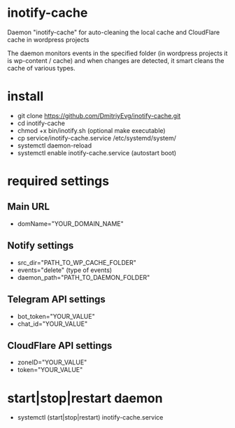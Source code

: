 # inotify-cache
Daemon "inotify-cache" for auto-cleaning the local cache and CloudFlare cache in wordpress projects

The daemon monitors events in the specified folder (in wordpress projects it is wp-content / cache) and when changes are detected, it smart cleans the cache of various types.

# install

* git clone https://github.com/DmitriyEvg/inotify-cache.git
* cd inotify-cache
* chmod +x bin/inotify.sh (optional make executable)
* cp service/inotify-cache.service /etc/systemd/system/
* systemctl daemon-reload
* systemctl enable inotify-cache.service (autostart boot)

# required settings

## Main URL
* domName="YOUR_DOMAIN_NAME"

## Notify settings
* src_dir="PATH_TO_WP_CACHE_FOLDER"
* events="delete" (type of events)
* daemon_path="PATH_TO_DAEMON_FOLDER"

## Telegram API settings
* bot_token="YOUR_VALUE"
* chat_id="YOUR_VALUE"

## CloudFlare API settings
* zoneID="YOUR_VALUE"
* token="YOUR_VALUE"

# start|stop|restart daemon
* systemctl (start|stop|restart) inotify-cache.service
